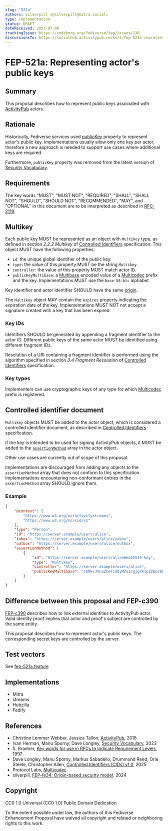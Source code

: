 ```yaml
---
slug: "521a"
authors: silverpill <@silverpill@mitra.social>
type: implementation
status: DRAFT
dateReceived: 2023-07-08
trackingIssue: https://codeberg.org/fediverse/fep/issues/130
discussionsTo: https://socialhub.activitypub.rocks/t/fep-521a-representing-actors-public-keys/3380
---
```

# FEP-521a: Representing actor's public keys

## Summary

This proposal describes how to represent public keys associated with [ActivityPub] actors.

## Rationale

Historically, Fediverse services used [publicKey](https://w3c-ccg.github.io/security-vocab/#publicKey) property to represent actor's public key. Implementations usually allow only one key per actor, therefore a new approach is needed to support use cases where additional keys are required.

Furthermore, `publicKey` property was removed from the latest version of [Security Vocabulary][SecurityVocabulary].

## Requirements

The key words "MUST", "MUST NOT", "REQUIRED", "SHALL", "SHALL NOT", "SHOULD", "SHOULD NOT", "RECOMMENDED", "MAY", and "OPTIONAL" in this document are to be interpreted as described in [RFC-2119].

## Multikey

Each public key MUST be represented as an object with `Multikey` type, as defined in section *2.2.2 Multikey* of [Controlled Identifiers][Multikey] specification. This object MUST have the following properties:

- `id`: the unique global identifier of the public key.
- `type`: the value of this property MUST be the string `Multikey`.
- `controller`: the value of this property MUST match actor ID.
- `publicKeyMultibase`: a [Multibase] encoded value of a [Multicodec] prefix and the key. Implementations MUST use the `base-58-btc` alphabet.

Key identifier and actor identifier SHOULD have the same [origin][FEP-fe34].

The `Multikey` object MAY contain the `expires` property indicating the expiration date of the key. Implementations MUST NOT not accept a signature created with a key that has been expired.

### Key IDs

Identifiers SHOULD be generated by appending a fragment identifier to the actor ID. Different public keys of the same actor MUST be identified using different fragment IDs.

Resolution of a URI containing a fragment identifier is performed using the algorithm specified in section *3.4 Fragment Resolution* of [Controlled Identifiers][FragmentResolution] specification.

### Key types

Implementers can use cryptographic keys of any type for which [Multicodec] prefix is registered.

## Controlled identifier document

`Multikey` objects MUST be added to the actor object, which is considered a controlled identifier document, as described in [Controlled Identifiers][ControlledIdentifiers] specification.

If the key is intended to be used for signing ActivityPub objects, it MUST be added to the [`assertionMethod`][Assertion] array in the actor object.

Other use cases are currently out of scope of this proposal.

Implementations are discouraged from adding any objects to the `assertionMethod` array that does not conform to this specification. Implementations encountering non-conformant entries in the `assertionMethod` array SHOULD ignore them.

### Example

```json
{
    "@context": [
        "https://www.w3.org/ns/activitystreams",
        "https://www.w3.org/ns/cid/v1"
    ],
    "type": "Person",
    "id": "https://server.example/users/alice",
    "inbox": "https://server.example/users/alice/inbox",
    "outbox": "https://server.example/users/alice/outbox",
    "assertionMethod": [
        {
            "id": "https://server.example/users/alice#ed25519-key",
            "type": "Multikey",
            "controller": "https://server.example/users/alice",
            "publicKeyMultibase": "z6MkrJVnaZkeFzdQyMZu1cgjg7k1pZZ6pvBQ7XJPt4swbTQ2"
        }
    ]
}
```

## Difference between this proposal and FEP-c390

[FEP-c390](https://codeberg.org/fediverse/fep/src/branch/main/fep/c390/fep-c390.md) describes how to link external identities to ActivityPub actor. Valid identity proof implies that actor and proof's subject are controlled by the same entity.

This proposal describes how to represent actor's public keys. The corresponding secret keys are controlled by the server.

## Test vectors

See [fep-521a.feature](./fep-521a.feature)

## Implementations

- Mitra
- streams
- Hubzilla
- Fedify

## References

- Christine Lemmer Webber, Jessica Tallon, [ActivityPub][ActivityPub], 2018
- Ivan Herman, Manu Sporny, Dave Longley, [Security Vocabulary][SecurityVocabulary], 2023
- S. Bradner, [Key words for use in RFCs to Indicate Requirement Levels][RFC-2119], 1997
- Dave Longley, Manu Sporny, Markus Sabadello, Drummond Reed, Orie Steele, Christopher Allen, [Controlled Identifiers (CIDs) v1.0][ControlledIdentifiers], 2025
- Protocol Labs, [Multicodec][Multicodec]
- silverpill, [FEP-fe34: Origin-based security model][FEP-fe34], 2024

[ActivityPub]: https://www.w3.org/TR/activitypub/
[SecurityVocabulary]: https://w3c.github.io/vc-data-integrity/vocab/security/vocabulary.html
[RFC-2119]: https://tools.ietf.org/html/rfc2119.html
[ControlledIdentifiers]: https://w3c.github.io/cid/
[Multikey]: https://w3c.github.io/cid/#Multikey
[Multibase]: https://w3c.github.io/cid/#multibase-0
[Assertion]: https://w3c.github.io/cid/#assertion
[FragmentResolution]: https://w3c.github.io/cid/#fragment-resolution
[Multicodec]: https://github.com/multiformats/multicodec/
[FEP-fe34]: https://codeberg.org/fediverse/fep/src/branch/main/fep/fe34/fep-fe34.md

## Copyright

CC0 1.0 Universal (CC0 1.0) Public Domain Dedication

To the extent possible under law, the authors of this Fediverse Enhancement Proposal have waived all copyright and related or neighboring rights to this work.
